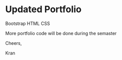 # Updated Portfolio

Bootstrap
HTML
CSS

More portfolio code will be done during the semaster

Cheers,

Kran
